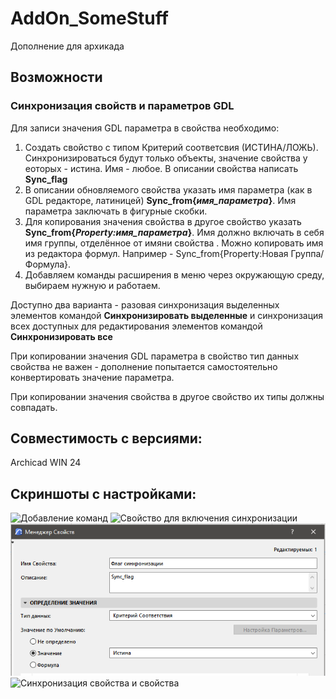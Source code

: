 # AddOn_SomeStuff
Дополнение для архикада
## Возможности

### Синхронизация свойств и параметров GDL
Для записи значения GDL параметра в свойства необходимо:
1. Создать свойство с типом Критерий соответсвия (ИСТИНА/ЛОЖЬ). Синхронизироваться будут только объекты, значение свойства у еоторых - истина. Имя - любое. В описании свойства написать **Sync_flag**
2. В описании обновляемого свойства указать имя параметра (как в GDL редакторе, латиницей) **Sync_from{*имя_параметра*}**. Имя параметра заключать в фигурные скобки. 
3. Для копирования значения свойства в другое свойство указать **Sync_from{*Property:имя_параметра*}**. Имя должно включать в себя имя группы, отделённое от имяни свойства . Можно копировать имя из редактора формул. Например - Sync_from{Property:Новая Группа/Формула}.
4. Добавляем команды расширения в меню через окружающую среду, выбираем нужную и работаем.

Доступно два варианта - разовая синхронизация выделенных элементов командой **Синхронизировать выделенные** и синхронизация всех доступных для редактирования элементов командой **Синхронизировать все**

При копировании значения GDL параметра в свойство тип данных свойства не важен - дополнение попытается самостоятельно конвертировать значение параметра.

При копировании значения свойства в другое свойство их типы должны совпадать.

## Совместимость с версиями:
Archicad WIN 24

## Скриншоты с настройками:
![Добавление команд](https://github.com/kuvbur/AddOn_SomeStuff/blob/master/wiki/add1.PNG "Добавление команд")
![Свойство для включения синхронизации](https://github.com/kuvbur/AddOn_SomeStuff/blob/master/wiki/add2.PNG  "Свойство для включения синхронизации")
![Синхронизация свойства и параметра](https://github.com/kuvbur/AddOn_SomeStuff/blob/master/wiki/add3.PNG  "Синхронизация свойства и параметра")
![Синхронизация свойства и свойства](https://github.com/kuvbur/AddOn_SomeStuff/blob/master/wiki/add4.PNG  "Синхронизация свойства и свойства")

